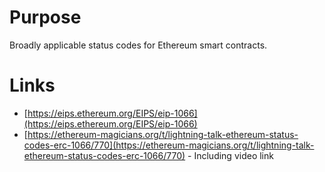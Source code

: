 # Purpose

Broadly applicable status codes for Ethereum smart contracts.

# Links

* [https://eips.ethereum.org/EIPS/eip-1066](https://eips.ethereum.org/EIPS/eip-1066)
* [https://ethereum-magicians.org/t/lightning-talk-ethereum-status-codes-erc-1066/770](https://ethereum-magicians.org/t/lightning-talk-ethereum-status-codes-erc-1066/770) - Including video link
